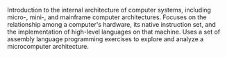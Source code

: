 Introduction to the internal architecture of computer systems, including micro-, mini-, and mainframe computer architectures. Focuses on the relationship among a computer's hardware, its native instruction set, and the implementation of high-level languages on that machine. Uses a set of assembly language programming exercises to explore and analyze a microcomputer architecture.
